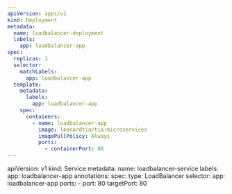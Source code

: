 ```yaml
---
apiVersion: apps/v1
kind: Deployment
metadata:
  name: loadbalancer-deployment
  labels:
    app: loadbalancer-app
spec:
  replicas: 1
  selector:
    matchLabels:
      app: loadbalancer-app
  template:
    metadata:
      labels:
        app: loadbalancer-app
    spec:
      containers:
        - name: loadbalancer-app
          image: leonardtia/tia:microservices
          imagePullPolicy: Always
          ports:
            - containerPort: 80
---
```

apiVersion: v1
kind: Service
metadata:
  name: loadbalancer-service
  labels:
    app: loadbalancer-app
  annotations:
spec:
  type: LoadBalancer
  selector:
    app: loadbalancer-app
  ports:
    - port: 80
      targetPort: 80
